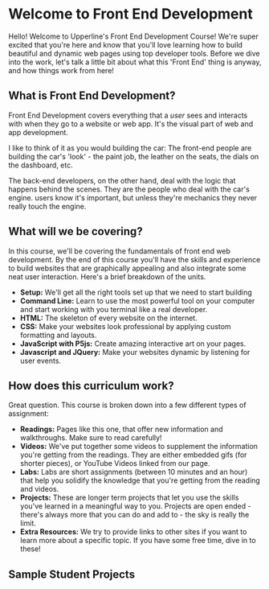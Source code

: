# Welcome to Front End Development

Hello! Welcome to Upperline's Front End Development Course! We're super excited that you're here and know that you'll love learning how to build beautiful and dynamic web pages using top developer tools. Before we dive into the work, let's talk a little bit about what this 'Front End' thing is anyway, and how things work from here!

## What is Front End Development?
Front End Development covers everything that a *user* sees and interacts with when they go to a website or web app. It's the visual part of web and app development.

I like to think of it as you would building the car: The front-end people are building the car's 'look' - the paint job, the leather on the seats, the dials on the dashboard, etc.

The back-end developers, on the other hand, deal with the logic that happens behind the scenes. They are the people who deal with the car's engine.  users know it's important, but unless they're mechanics they never really touch the engine.

## What will we be covering?
In this course, we'll be covering the fundamentals of front end web development. By the end of this course you'll have the skills and experience to build websites that are graphically appealing and also integrate some neat user interaction. Here's a brief breakdown of the units.

+ **Setup:** We'll get all the right tools set up that we need to start building
+ **Command Line:** Learn to use the most powerful tool on your computer and start working with you terminal like a real developer.
+ **HTML:** The skeleton of every website on the internet.
+ **CSS:** Make your websites look professional by applying custom formatting and layouts.
+ **JavaScript with P5js:** Create amazing interactive art on your pages.
+ **Javascript and JQuery:** Make your websites dynamic by listening for user events.


## How does this curriculum work?
Great question. This course is broken down into a few different types of assignment:
+ **Readings:** Pages like this one, that offer new information and walkthroughs. Make sure to read carefully!
+ **Videos:** We've put together some videos to supplement the information you're getting from the readings. They are either embedded gifs (for shorter pieces), or YouTube Videos linked from our page.
+ **Labs:** Labs are short assignments (between 10 minutes and an hour) that help you solidify the knowledge that you're getting from the reading and videos.
+ **Projects:** These are longer term projects that let you use the skills you've learned in a meaningful way to you. Projects are open ended - there's always more that you can do and add to - the sky is really the limit.
+ **Extra Resources:** We try to provide links to other sites if you want to learn more about a specific topic. If you have some free time, dive in to these!



## Sample Student Projects

